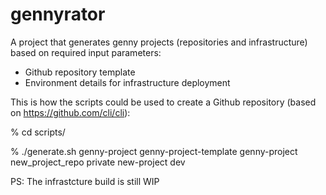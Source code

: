 # gennyrator

A project that generates genny projects (repositories and infrastructure) based on required input parameters:
- Github repository template
- Environment details for infrastructure deployment

This is how the scripts could be used to create a Github repository (based on https://github.com/cli/cli):

% cd scripts/

% ./generate.sh genny-project genny-project-template genny-project new_project_repo private new-project dev



PS: The infrastcture build is still WIP
